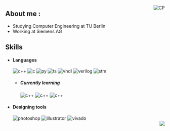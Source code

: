 

<p class="aligncenter">
    <img align=right alt="CP" src="https://i.giphy.com/media/SUcnmocyRKkfSil9xd/giphy.webp"/>
</p>


<h2> About me : </h2>
  
- Studying Computer Engineering at TU Berlin
- Working at Siemens AG
  
<h2> Skills </h2>
  
- <h4> Languages </h4>
  <img src = "https://img.shields.io/badge/C++-71a7c2?style=for-the-badge&logo=c%2B%2B" alt = "c++" />
  <img src = "https://img.shields.io/badge/C-468499?style=for-the-badge&logo=c&logoColor=white" alt = "c" />
  <img src = "https://img.shields.io/badge/Python-E34F26?style=for-the-badge&logo=python&logoColor=white" alt = "py" />
  <img src = "https://img.shields.io/badge/Typescript-1572B6?style=for-the-badge&logo=typescript&logoColor=white" alt = "ts" />
  <img src = "https://img.shields.io/badge/VHDL-1572B8?style=for-the-badge&logo=vhdl&logoColor=white" alt = "vhdl" />
  <img src = "https://img.shields.io/badge/Verilog-1572BA?style=for-the-badge&logo=v&logoColor=white" alt = "verilog" />
  <img src = "https://img.shields.io/badge/STM32-1BB91F?style=for-the-badge&logo=STMicroelectronics&logoColor=white" alt = "stm" />

  
  - <h5> Currently learning </h5>
    <img src = "https://img.shields.io/badge/C++-71a7c2?style=for-the-badge&logo=c%2B%2B" alt = "c++" />
    <img src = "https://img.shields.io/badge/Vulkan-AC162C?style=for-the-badge&logo=Vulkan" alt = "c++" />
    <img src = "https://img.shields.io/badge/Linux Kernels-fffeff?style=for-the-badge&logo=linux" alt = "c++" />
  
- <h4> Designing tools </h4>
  <img src = "https://img.shields.io/badge/VSCode-%2331A8FF.svg?style=for-the-badge&logo=visualstudiocode&logoColor=white" alt = "photoshop" />
  <img src = "https://img.shields.io/badge/SublimeText-%23FF9A00.svg?style=for-the-badge&logo=sublimetext&logoColor=white" alt = "illustrator" />
  <img src = "https://img.shields.io/badge/Xilinx SDK-%E01F27.svg?style=for-the-badge&logo=xilinx&logoColor=white" alt = "vivado" />
  
  </br>
  <div align="right">
     <a href="https://www.linkedin.com/in/oussama-sayari-40b112213/"><img align="center" src = https://img.shields.io/badge/LinkedIn-0077B5?style=for-the-badge&logo=linkedin&logoColor=white />
